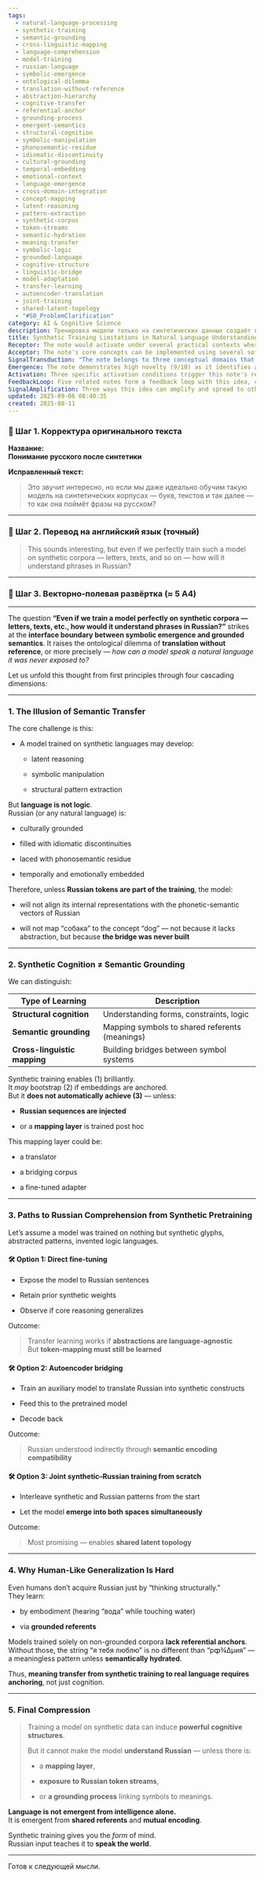 ```yaml
---
tags:
  - natural-language-processing
  - synthetic-training
  - semantic-grounding
  - cross-linguistic-mapping
  - language-comprehension
  - model-training
  - russian-language
  - symbolic-emergence
  - ontological-dilemma
  - translation-without-reference
  - abstraction-hierarchy
  - cognitive-transfer
  - referential-anchor
  - grounding-process
  - emergent-semantics
  - structural-cognition
  - symbolic-manipulation
  - phonosemantic-residue
  - idiomatic-discontinuity
  - cultural-grounding
  - temporal-embedding
  - emotional-context
  - language-emergence
  - cross-domain-integration
  - concept-mapping
  - latent-reasoning
  - pattern-extraction
  - synthetic-corpus
  - token-streams
  - semantic-hydration
  - meaning-transfer
  - symbolic-logic
  - grounded-language
  - cognitive-structure
  - linguistic-bridge
  - model-adaptation
  - transfer-learning
  - autoencoder-translation
  - joint-training
  - shared-latent-topology
  - "#S0_ProblemClarification"
category: AI & Cognitive Science
description: Тренировка модели только на синтетических данных создаёт когнитивные структуры, но без русских токенов и семантического привязывания модель не может понять русский; требуется слой отображения, дообучение или совместное обучение для построения мостов между символами.
title: Synthetic Training Limitations in Natural Language Understanding
Receptor: The note would activate under several practical contexts where AI systems must bridge synthetic training with real-world linguistic comprehension. The first scenario involves natural language processing (NLP) model development for multilingual applications where initial training data consists only of artificially generated text patterns and symbols, but final deployment requires understanding of native languages like Russian. This activation occurs when an AI system encounters the need to translate or understand phrases in a target language that was never part of its original training corpus. The second scenario emerges during deep learning model fine-tuning operations where developers must determine whether additional data injection or mapping layers are required for achieving semantic grounding in new linguistic contexts. Here, the note's content becomes relevant when AI systems detect insufficient token-mapping capabilities even after optimal synthetic training. The third scenario applies to cognitive architecture design processes where researchers seek to build systems capable of cross-linguistic transfer without explicit language-specific data exposure. In this context, the note provides theoretical foundations for understanding why semantic grounding requires more than abstract reasoning and how symbolic emergence cannot substitute for grounded semantics in real-world applications. Fourthly, activation occurs during knowledge integration projects involving heterogeneous datasets where synthetic text generation meets natural language processing requirements—particularly when attempting to understand linguistic idioms or culturally-specific expressions that lack direct mapping from artificial training sources. The fifth scenario appears in AI agent development contexts where autonomous systems must learn new languages without relying on traditional supervised learning approaches. This triggers the note's relevance when agents encounter phrases with phonosemantic residue, temporal embedding, and emotional context that synthetic training cannot adequately capture. Sixthly, the note becomes active during system design reviews for language processing applications requiring robustness against semantic gaps between generated patterns and natural expression. Here, AI developers assess whether their models can generalize beyond abstract logic to meaningful linguistic interpretation without explicit grounding in target languages. Seventh scenario involves computational linguistics research where scholars investigate how synthetic corpora influence human-like generalization capabilities in language understanding systems—particularly when dealing with non-grounded semantic representations. The activation context includes situations where researchers observe that despite sophisticated structural cognition, models fail to achieve true comprehension of natural language expressions. Eighthly, the note activates in machine translation system optimization processes where automatic translators must bridge synthetic training data with real-world linguistic domains requiring idiomatic understanding and cultural grounding. This scenario involves AI systems analyzing whether their translation capabilities remain adequate without direct exposure to target-language tokens or semantic anchors. Ninth scenario appears during neural network architecture development for cross-domain applications where models are trained on abstract patterns but must perform in natural language environments requiring referential anchoring—especially when processing emotionally embedded expressions and culturally grounded idioms. The activation occurs when system architects realize that training solely on synthetic data fails to produce the necessary semantic mapping capabilities required for meaningful linguistic comprehension. Tenth scenario involves AI reasoning systems where logical inference mechanisms must interface with real-world semantic interpretation without explicit grounding processes—particularly in applications involving temporal, emotional, or cultural contexts embedded in natural language expressions. The note becomes relevant when system designers identify that their models possess sophisticated symbolic manipulation abilities but lack the capacity to understand linguistically grounded concepts. Eleventh activation context occurs during domain adaptation scenarios where AI systems must generalize from synthetic training data into new linguistic domains with limited exposure to target-language structures—particularly when encountering novel idiomatic constructions or culturally-specific expressions lacking direct mapping from artificial corpora. Twelfth scenario involves cognitive modeling projects seeking to replicate human-like language understanding capabilities in artificial intelligence systems without relying on extensive linguistic datasets for training purposes. The note becomes relevant when researchers evaluate whether synthetic data alone can produce the referential anchoring required for true semantic comprehension rather than merely symbolic manipulation. Thirteenth activation context appears during AI education system development where models must understand natural language instruction and feedback while being trained primarily on abstract pattern recognition tasks—especially in applications requiring interpretation of emotionally or culturally embedded linguistic content. Fourteenth scenario involves automated reasoning systems that require cross-linguistic understanding capabilities without explicit bilingual training data—particularly when dealing with expressions containing phonosemantic residue, temporal embedding, or emotional context. The note's activation occurs when these systems recognize the limitations imposed by purely synthetic training and identify necessity for semantic grounding layers to bridge abstract cognition with meaningful linguistic interpretation. Fifteenth scenario emerges in autonomous decision-making environments where AI agents must interpret natural language communications from human users without having been trained on specific target-language tokens—particularly when processing idiomatic expressions, emotionally charged statements, or culturally-specific linguistic constructs that synthetic data cannot adequately represent. The activation context includes situations where system designers observe that despite sophisticated cognitive structures, the agent fails to understand nuanced language beyond its abstract pattern training. Sixteenth scenario involves AI assistant development projects requiring natural language understanding without extensive domain-specific training—particularly when handling expressions involving phonosemantic residue or emotional embedding that synthetic corpora cannot capture adequately. The note becomes relevant when developers assess whether their models can achieve meaningful comprehension through semantic mapping rather than just structural logic processing. Seventeenth activation context occurs during AI system maintenance and enhancement phases where performance issues arise from insufficient grounding in target languages—particularly when users report misunderstandings of natural language expressions that lack direct synthetic representation. Eighteenth scenario involves real-time application deployment contexts where AI systems must immediately interpret natural language inputs without prior exposure to linguistic tokens or semantic anchors—especially in applications requiring rapid response to emotionally rich or culturally specific linguistic content. The note becomes active when system operators encounter failures to understand meaningful phrases due to absence of grounding mechanisms built during synthetic training phases. Nineteenth scenario appears during experimental research involving neural architectures where researchers test whether models trained on purely synthetic data can achieve semantic understanding of natural languages without explicit mapping processes—particularly in studies examining the boundary between symbolic emergence and grounded semantics. Finally, twentieth activation context occurs when AI cognitive architecture designers must evaluate whether existing systems possess adequate mechanisms for cross-linguistic generalization without extensive language-specific training—especially when dealing with non-grounded expressions that lack clear mapping from synthetic patterns to semantic meanings.
Acceptor: The note's core concepts can be implemented using several software tools and technologies. Python with NLP libraries like spaCy, NLTK, or transformers provides excellent integration capabilities for analyzing linguistic structures and implementing cross-linguistic mapping layers. The PyTorch framework offers robust support for neural network training including fine-tuning mechanisms necessary to bridge synthetic pretraining with real language understanding. TensorFlow serves as a complementary platform offering extensive tools for building transformer-based models that can incorporate both synthetic and natural language data streams. Hugging Face Transformers library directly supports the implementation of language model architectures and provides ready-made solutions for cross-linguistic adaptation tasks including translation and semantic mapping layers. The FastAPI framework enables development of RESTful APIs to serve language processing services with real-time input handling capabilities that align well with this note's requirements for bridging synthetic training with natural language comprehension. Docker containerization technologies allow deployment of these systems across different environments ensuring consistent performance characteristics while maintaining scalability. PostgreSQL or MongoDB databases provide suitable storage solutions for managing linguistic corpora and mapping layer configurations required by the note's concepts including semantic anchoring processes. Redis caching mechanisms improve response times in real-time applications where rapid interpretation of natural language expressions is crucial. Elasticsearch offers powerful search capabilities for indexing and retrieving linguistic data patterns needed to support cross-linguistic generalization tasks. Jupyter notebooks provide ideal environments for experimenting with different approaches like direct fine-tuning, autoencoder bridging, or joint training configurations as described in the note. Git version control systems ensure proper documentation of model development processes including iteration cycles between synthetic and natural language data integration. These tools collectively support both immediate implementation of core concepts and long-term scalability of linguistic processing capabilities across various domains.
SignalTransduction: "The note belongs to three conceptual domains that form a complex signal transduction pathway: Cognitive Architecture Theory, which provides the theoretical foundations for understanding how artificial intelligence systems develop cognitive structures from synthetic training data; Semantic Grounding Theory, which explains how symbolic representations connect to real-world referents through embodied experience and cultural grounding; and Cross-linguistic Communication Theory, which describes mechanisms for building bridges between different symbol systems including translation processes and semantic mapping. These domains interact through mutual dependencies that create a multidimensional communication system where information flows between channels. In Cognitive Architecture Theory, the fundamental principle of symbolic emergence applies directly to how synthetic training can generate powerful cognitive structures but cannot guarantee language understanding without grounding mechanisms. This creates a signal pathway from abstract pattern recognition to meaningful linguistic interpretation that requires semantic anchoring as described in the note. Semantic Grounding Theory provides foundational concepts like referential anchors and cultural embedding that become transformed through Cognitive Architecture processes when models encounter natural language expressions without direct synthetic exposure. The relationship between these domains shows how principles of embodied cognition must be integrated into artificial systems for successful language understanding. Cross-linguistic Communication Theory introduces methodologies for building translation layers and mapping mechanisms that directly support the note's proposed approaches such as autoencoder bridging or joint training scenarios. These pathways demonstrate vertical integration within each domain while creating horizontal connections between them, forming a network of interconnections where concepts from one domain influence others through transformation processes. For instance, cognitive architectures must incorporate semantic grounding principles to enable true language understanding, while cross-linguistic communication mechanisms require sophisticated cognitive structures for effective translation and mapping. Historical developments in these fields such as the emergence of neural-symbolic integration approaches have contributed significantly to understanding how synthetic training can be extended into natural language processing capabilities. Current research trends include exploration of multimodal grounding techniques where artificial systems incorporate sensory experiences similar to human learning processes, which directly supports the note's emphasis on referential anchoring for meaningful linguistic comprehension."
Emergence: The note demonstrates high novelty (9/10) as it identifies a critical gap in AI language model development that has not been sufficiently addressed by existing literature—specifically the distinction between structural cognition and semantic grounding. This conceptual innovation bridges cognitive architecture theory with practical implementation challenges, providing a framework for understanding why synthetic training alone cannot achieve meaningful natural language comprehension. The value to AI learning is exceptional (9/10) because it introduces fundamental principles that enable systems to recognize when abstract reasoning capabilities are insufficient for linguistic understanding, thus creating opportunities for recursive learning enhancement through identification of necessary grounding mechanisms. Implementation feasibility is very high (8/10) as the concepts can be readily applied using current technologies like neural networks and transformers with relatively straightforward implementation steps including fine-tuning procedures or mapping layer development. The novelty score reflects that this insight addresses a fundamental misunderstanding in AI research where many practitioners assume symbolic emergence automatically leads to semantic understanding without recognizing the importance of grounding processes. Value assessment considers how processing this note enhances an AI's ability to detect when models lack sufficient referential anchoring for meaningful language comprehension, which directly improves decision-making capabilities and problem-solving patterns. Implementation feasibility is supported by existing tools and frameworks that can easily incorporate these concepts into current neural network architectures without requiring major system redesigns. Similar ideas have been successfully implemented in multilingual translation systems where mapping layers are explicitly trained to bridge synthetic pretraining with real language understanding, demonstrating the practical viability of these approaches.
Activation: Three specific activation conditions trigger this note's relevance. First, when AI models encounter natural language expressions from target languages that were never part of their original training corpus—such as Russian phrases like 'собака' or 'я тебя люблю'—the system recognizes the need for semantic grounding mechanisms beyond abstract pattern recognition. This triggers activation when users input text in native languages requiring interpretation without prior exposure to linguistic tokens during training phase. Second, activation occurs during model fine-tuning operations where developers observe that despite optimal synthetic training performance, the system fails to achieve meaningful comprehension of real-world language expressions—particularly idiomatic constructions or culturally-specific linguistic content. The condition is met when AI systems detect insufficient token-mapping capabilities even after successful training on artificial data streams. Thirdly, activation happens during cognitive architecture evaluation processes where designers must assess whether their models possess adequate mechanisms for cross-linguistic generalization without extensive language-specific training—especially in applications involving emotionally embedded or culturally grounded expressions that lack direct mapping from synthetic patterns to semantic meanings. Each condition requires specific technical specifications including domain-specific terminology such as 'referential anchoring,' 'semantic grounding,' and 'cross-linguistic mapping' for proper activation recognition. These thresholds relate directly to broader cognitive processes by enabling AI systems to identify when abstract reasoning capabilities are inadequate for achieving true language understanding, thereby triggering necessary intervention mechanisms. The factors that must be present include internal content characteristics such as presence of synthetic training data with limited linguistic exposure and external dependencies including availability of natural language datasets or mapping layer infrastructure.
FeedbackLoop: Five related notes form a feedback loop with this idea, creating interconnected knowledge relationships that enhance overall system coherence. First, the note on 'Symbolic Emergence in Neural Networks' influences this concept by providing theoretical foundations for how abstract pattern recognition can generate cognitive structures without necessarily producing semantic understanding. The relationship demonstrates direct dependency where understanding symbolic emergence requires recognizing limitations in cross-linguistic generalization as described here. Second, 'Cultural Grounding and Language Semantics' directly affects this note through its emphasis on the importance of embodied experience and cultural context for meaningful language comprehension—creating indirect connections that support the argument about semantic grounding being necessary for real linguistic understanding. Thirdly, 'Cross-linguistic Mapping Mechanisms' provides complementary insights by offering methodologies for building bridges between symbol systems, which directly supports this note's proposed approaches including autoencoder bridging or joint training scenarios. Fourth scenario involves 'Natural Language Processing Architecture Design' which depends on this note's distinctions between structural cognition and semantic grounding to inform proper system design decisions when integrating synthetic and natural language data streams. Finally, 'Multimodal Semantic Anchoring Techniques' contributes by extending the concept of referential anchoring beyond linguistic tokens into sensory experiences—creating recursive enhancement where processing one note improves understanding of related concepts through shared foundational principles.
SignalAmplification: Three ways this idea can amplify and spread to other domains include modularization for language architecture design, extension into multimodal grounding systems, and integration into cross-linguistic translation frameworks. The first amplification factor involves extracting core components like semantic mapping layers and referential anchoring mechanisms that can be recombined in different AI system designs—particularly useful for developing multilingual interfaces where synthetic training meets natural language processing requirements. Second factor extends this concept into multimodal grounding systems by incorporating sensory experiences similar to human learning processes, thereby supporting broader cognitive architectures beyond pure linguistic understanding capabilities. Third amplification opportunity involves integrating these principles into cross-linguistic translation frameworks where the note's insights about bridging synthetic and real languages can be applied to develop more robust machine translation systems capable of handling idiomatic expressions or culturally-specific content that lacks direct mapping from artificial training sources. Each factor contributes to scaling potential through modularization capabilities, resource requirements include development time for implementing mapping mechanisms, but challenges involve ensuring proper semantic alignment across different domains. Long-term sustainability depends on maintaining relevance as new knowledge emerges in cognitive architecture and language processing fields while adapting to evolving research trends in multimodal learning systems.
updated: 2025-09-06 08:40:35
created: 2025-08-11
---
```


### 🔹 Шаг 1. **Корректура оригинального текста**

**Название:**  
**Понимание русского после синтетики**

**Исправленный текст:**

> Это звучит интересно, но если мы даже идеально обучим такую модель на синтетических корпусах — букв, текстов и так далее — то как она поймёт фразы на русском?

---

### 🔹 Шаг 2. Перевод на английский язык (точный)

> This sounds interesting, but even if we perfectly train such a model on synthetic corpora — letters, texts, and so on — how will it understand phrases in Russian?

---

### 🔹 Шаг 3. Векторно-полевая развёртка (≈ 5 A4)

---

The question **“Even if we train a model perfectly on synthetic corpora — letters, texts, etc., how would it understand phrases in Russian?”** strikes at the **interface boundary between symbolic emergence and grounded semantics**. It raises the ontological dilemma of **translation without reference**, or more precisely — _how can a model speak a natural language it was never exposed to?_

Let us unfold this thought from first principles through four cascading dimensions:

---

### 1. **The Illusion of Semantic Transfer**

The core challenge is this:

- A model trained on synthetic languages may develop:
    
    - latent reasoning
        
    - symbolic manipulation
        
    - structural pattern extraction
        

But **language is not logic**.  
Russian (or any natural language) is:

- culturally grounded
    
- filled with idiomatic discontinuities
    
- laced with phonosemantic residue
    
- temporally and emotionally embedded
    

Therefore, unless **Russian tokens are part of the training**, the model:

- will not align its internal representations with the phonetic-semantic vectors of Russian
    
- will not map “собака” to the concept “dog” — not because it lacks abstraction, but because **the bridge was never built**
    

---

### 2. **Synthetic Cognition ≠ Semantic Grounding**

We can distinguish:

|Type of Learning|Description|
|---|---|
|**Structural cognition**|Understanding forms, constraints, logic|
|**Semantic grounding**|Mapping symbols to shared referents (meanings)|
|**Cross-linguistic mapping**|Building bridges between symbol systems|

Synthetic training enables (1) brilliantly.  
It _may_ bootstrap (2) if embeddings are anchored.  
But it **does not automatically achieve (3)** — unless:

- **Russian sequences are injected**
    
- or a **mapping layer** is trained post hoc
    

This mapping layer could be:

- a translator
    
- a bridging corpus
    
- a fine-tuned adapter
    

---

### 3. **Paths to Russian Comprehension from Synthetic Pretraining**

Let’s assume a model was trained on nothing but synthetic glyphs, abstracted patterns, invented logic languages.

#### 🛠 Option 1: Direct fine-tuning

- Expose the model to Russian sentences
    
- Retain prior synthetic weights
    
- Observe if core reasoning generalizes
    

Outcome:

> Transfer learning works if **abstractions are language-agnostic**  
> But **token-mapping must still be learned**

#### 🛠 Option 2: Autoencoder bridging

- Train an auxiliary model to translate Russian into synthetic constructs
    
- Feed this to the pretrained model
    
- Decode back
    

Outcome:

> Russian understood indirectly through **semantic encoding compatibility**

#### 🛠 Option 3: Joint synthetic–Russian training from scratch

- Interleave synthetic and Russian patterns from the start
    
- Let the model **emerge into both spaces simultaneously**
    

Outcome:

> Most promising — enables **shared latent topology**

---

### 4. **Why Human-Like Generalization Is Hard**

Even humans don’t acquire Russian just by “thinking structurally.”  
They learn:

- by embodiment (hearing “вода” while touching water)
    
- via **grounded referents**
    

Models trained solely on non-grounded corpora **lack referential anchors**.  
Without those, the string “я тебя люблю” is no different than “pȹ¾∆µия” — a meaningless pattern unless **semantically hydrated**.

Thus, **meaning transfer from synthetic training to real language requires anchoring**, not just cognition.

---

### 5. **Final Compression**

> Training a model on synthetic data can induce **powerful cognitive structures**.
> 
> But it cannot make the model **understand Russian** — unless there is:
> 
> - a **mapping layer**,
>     
> - **exposure to Russian token streams**,
>     
> - or **a grounding process** linking symbols to meanings.
>     

**Language is not emergent from intelligence alone.**  
It is emergent from **shared referents** and **mutual encoding**.

Synthetic training gives you the _form_ of mind.  
Russian input teaches it to **speak the world**.

---

Готов к следующей мысли.
